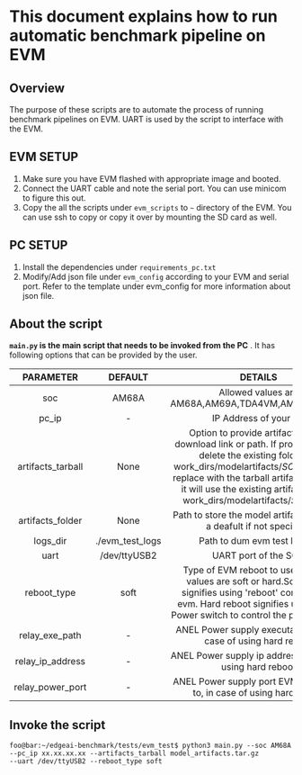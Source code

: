 # This document explains how to run automatic benchmark pipeline on EVM

## Overview
The purpose of these scripts are to automate the process of running benchmark pipelines on EVM. UART is used by the script to interface with the EVM.

## EVM SETUP
1. Make sure you have EVM flashed with appropriate image and booted.
2. Connect the UART cable and note the serial port. You can use minicom to figure this out.
3. Copy the all the scripts under ``evm_scripts`` to ``~`` directory of the EVM. You can use ssh to copy or copy it over by mounting the SD card as well.

## PC SETUP
1. Install the dependencies under ``requirements_pc.txt``
2. Modify/Add json file under ``evm_config`` according to your EVM and serial port. Refer to the template under evm_config for more information about json file.


## About the script

**``main.py`` is the main script that needs to be invoked from the PC** . It has following options that can be provided by the user.

| PARAMETER | DEFAULT | DETAILS |
| :---:     | :---:   | :---:   |
| soc|AM68A|Allowed values are AM68A,AM69A,TDA4VM,AM62A,AM67A|
| pc_ip|-| IP Address of your PC |
| artifacts_tarball|None|Option to provide artifacts tarball download link or path. If provided, it will delete the existing folders in work_dirs/modelartifacts/*SOC*/8bits and replace with the tarball artifacts. If None, it will use the existing artifacts under work_dirs/modelartifacts/*SOC*/8bits|
| artifacts_folder |None| Path to store the model artifacts, creates a deafult if not specified. |
| logs_dir|./evm_test_logs|Path to dum evm test logs in|
| uart|/dev/ttyUSB2|UART port of the SOC|
| reboot_type|soft|Type of EVM reboot to use. Allowed values are soft or hard.Soft reboot signifies using 'reboot' command on evm. Hard reboot signifies using ANEL Power switch to control the power supply |
| relay_exe_path|-| ANEL Power supply executable, path in case of using hard reboot |
| relay_ip_address|-| ANEL Power supply ip address, in case of using hard reboot |
| relay_power_port|-| ANEL Power supply port EVM is connect to, in case of using hard reboot |

## Invoke the script

```console
foo@bar:~/edgeai-benchmark/tests/evm_test$ python3 main.py --soc AM68A --pc_ip xx.xx.xx.xx --artifacts_tarball model_artifacts.tar.gz
--uart /dev/ttyUSB2 --reboot_type soft
```